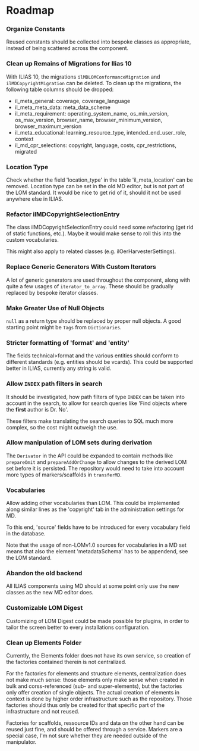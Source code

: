 # Roadmap

### Organize Constants

Reused constants should be collected into bespoke classes as 
appropriate, instead of being scattered across the component.

### Clean up Remains of Migrations for Ilias 10

With ILIAS 10, the migrations `ilMDLOMConformanceMigration` and
`ilMDCopyrightMigration` can be deleted. To clean up the migrations, the
following table columns should be dropped:

* il_meta_general: coverage, coverage_language
* il_meta_meta_data: meta_data_scheme
* il_meta_requirement: operating_system_name, os_min_version,
os_max_version, browser_name, browser_minimum_version,
browser_maximum_version
* il_meta_educational: learning_resource_type,
intended_end_user_role, context
* il_md_cpr_selections: copyright, language, costs, cpr_restrictions,
migrated

### Location Type

Check whether the field 'location_type' in the table 
'il_meta_location' can be removed. Location type can be set in
the old MD editor, but is not part of the LOM standard. It
would be nice to get rid of it, should it not be used anywhere
else in ILIAS.

### Refactor ilMDCopyrightSelectionEntry

The class ilMDCopyrightSelectionEntry could need some refactoring
(get rid of static functions, etc.). Maybe it would make sense
to roll this into the custom vocabularies.

This might also apply to related classes (e.g. 
ilOerHarvesterSettings).

### Replace Generic Generators With Custom Iterators

A lot of generic generators are used throughout the component, along
with quite a few usages of `iterator_to_array`. These should be gradually
replaced by bespoke iterator classes.

### Make Greater Use of Null Objects

`null` as a return type should be replaced by proper null objects.
A good starting point might be `Tags` from `Dictionaries`.

### Stricter formatting of 'format' and 'entity'

The fields technical>format and the various entities should conform
to different standards (e.g. entities should be vcards). This could
be supported better in ILIAS, currently any string is valid.

### Allow `INDEX` path filters in search

It should be investigated, how path filters of type `INDEX` can be
taken into account in the search, to allow for search queries like
'Find objects where the **first** author is Dr. No'.

These filters make translating the search queries to SQL much more
complex, so the cost might outweigh the use.

### Allow manipulation of LOM sets during derivation

The `Derivator` in the API could be expanded to contain methods like
`prepareOmit` and `prepareAddOrChange` to allow changes to the derived
LOM set before it is persisted. The repository would need to take into
account more types of markers/scaffolds in `transferMD`.

### Vocabularies

Allow adding other vocabularies than LOM. This could be implemented
along similar lines as the 'copyright' tab in the administration
settings for MD.

To this end, 'source' fields have to be introduced for every
vocabulary field in the database.

Note that the usage of non-LOMv1.0 sources for
vocabularies in a MD set means that also the element 'metadataSchema'
has to be appendend, see the LOM standard.

### Abandon the old backend

All ILIAS components using MD should at some point only use the
new classes as the new MD editor does.

### Customizable LOM Digest

Customizing of LOM Digest could be made possible for plugins, in
order to tailor the screen better to every installations configuration.

### Clean up Elements Folder

Currently, the Elements folder does not have its own service, so
creation of the factories contained therein is not centralized.

For the factories for elements and structure elements, centralization
does not make much sense: those elements only make sense when created
in bulk and corss-referenced (sub- and super-elements), but the
factories only offer creation of single objects. The actual creation of
elements in context is done by higher order infrastructure such as the
repository. Those factories should thus only be created for that specific
part of the infrastructure and not reused.

Factories for scaffolds, ressource IDs and data on the other hand
can be reused just fine, and should be offered through a service.
Markers are a special case, I'm not sure whether they are needed outside
of the manipulator.
